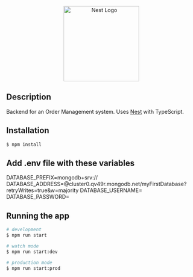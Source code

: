 <p align="center">
  <a href="http://nestjs.com/" target="blank"><img src="https://nestjs.com/img/logo-small.svg" width="200" alt="Nest Logo" /></a>
</p>

[circleci-image]: https://img.shields.io/circleci/build/github/nestjs/nest/master?token=abc123def456
[circleci-url]: https://circleci.com/gh/nestjs/nest

## Description

Backend for an Order Management system. Uses [Nest](https://github.com/nestjs/nest) with TypeScript.

## Installation

```bash
$ npm install
```

## Add .env file with these variables

DATABASE_PREFIX=mongodb+srv://
DATABASE_ADDRESS=@cluster0.qv49r.mongodb.net/myFirstDatabase?retryWrites=true&w=majority
DATABASE_USERNAME=<USERNAME>
DATABASE_PASSWORD=<PASSWORD>

## Running the app

```bash
# development
$ npm run start

# watch mode
$ npm run start:dev

# production mode
$ npm run start:prod
```
